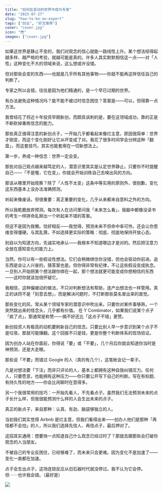 ```yaml
---
title: "如何在变动的世界中成为专家"
date: "2025-07-27"
slug: "how-to-be-an-expert"
tags: ["创业", "好文推荐"]
cover: "cover.jpg"
icon: "😎"
images: ["cover.jpg"]
---
```

如果这世界是静止不变的，我们对观念的信心就能一路线性上升。某个想法经得起越多样、越严格的考验，就越可能是真的。许多人其实默默相信这一点——对「人性」这种变化不大的领域来说，这么想或许没错。



但对那些会变的东西——也就是几乎所有其他事物——你就不能再这样信任自己的判断了。



专家之所以会错，往往是因为他们精通的，是一个早已过期的世界。



有办法避免这种情况吗？能不能不被过时信念困住？答案是——可以，但得靠一点方法。



我曾经花了将近十年投资早期新创，而颇具讽刺的是，要在这领域成功，靠的正是不断砍掉重练信念的能力。



那些真正值得注意的新创点子，一开始几乎都看起来像烂主意，原因很简单：世界才刚变，而这个变化刚好让它从坏变成了对。我花了很多时间学会分辨这种「翻盘」，而这套技巧，其实也能套用在一切新想法上。



第一步，养成一种信念：世界一定会变。



那些对自己观点越来越笃定的人，潜意识里其实是认定世界静止。只要你不时提醒自己——「不是喔，它在变」，你就会开始训练自己去嗅出风的方向。



那该从哪里开始观察？除了「人性不太变」这条中等实用的原则外，很抱歉，变化这东西基本上没办法准确预测。



听起来像废话，但很重要：真正重要的变化，几乎从来都来自意料之外的方向。



所以我乾脆放弃预测。每次有人在访问里问我「未来怎么看」，我脑中都像没读书的考生一样拼命乱掰出一个听起来不错的答案。



但这不是因为我懒。恰好相反——我觉得，预测未来不但命中率可怜，还会让你思维变得僵硬。与其乱猜，不如选择更实际的策略：彻底、彻底地保持开放心态。



别自以为知道方向，先诚实地承认——我根本不知道哪边才是对的。然后把注意力全放在感知变化的能力上。



当然，你可以有一些假设性想法。它们会稍微绑住你没错，但也会驱动你前进。追东西是会让人兴奋的，猜答案也是。但你得非常有纪律，不让这些假设变成执念。
一旦别人开始把某个想法跟你绑在一起，那个想法就更可能变成你想相信的东西——这时你就该加倍怀疑它。



我相信，这种偏被动的做法，不只对判断想法有帮助，连产出想法也一样管用。真正的诀窍不是「刻意去想」，而是解决问题时，不打断那些莫名冒出来的直觉。



那些变化的风，常从某个领域专家的潜意识中吹出来。只要你对某件事够熟，一个突然跳出来的怪念头，几乎都有价值。
在 Y Combinator，如果我们说某个点子「疯了点」，那通常是称赞——搞不好还比「这点子不错」更赞。



新创投资人有极高的动机要刷新自己的信念。只要比别人早一步意识到某个点子不是垃圾，那就可能赚翻。这个回报不只是钱，更是你整个判断体系的现场验证。



因为创办人站在你面前，你得说「要」或「不要」，几个月后你就会知道你当时是神预测，还是大走眼。



那些说「不要」而错过 Google 的人（真的有几个），这笔帐会记一辈子。



凡是对想法要「下注」而非只评论的人，基本上都拥有这种自我纠错压力。任何人，只要愿意，也能拥有这种压力——你只要公开写下自己的判断。写在有标题、有持久性的地方——你会比闲聊时在意得多。



另一个我很常用的技巧：一开始先看人，不先看点子。虽然我们无法预测未来的点子长什么样，但我很能预测什么样的人会生出未来的点子。



真正的新点子，来自那种：认真、有劲、脑袋够独立的人。



当初我们其实觉得 Airbnb 是烂主意，但我们看得出来——创办人他们是那种「再怪都不会怕」的人，所以我们选择先信人、再信点子，最后押对了。



这招其实通用：想要快一点知道自己什么观念已经过时了？那就去跟那些会打破你观念的人当朋友。



不被自己的专业反困住，已经够难了，而未来只会更难。因为变化不是加速了——变化一直都在加速。



点子会生出点子，这场连锁反应从旧石器时代就没停过。我不认为它会停。
但⋯⋯也许我会错。（最好是）




![](https://prod-files-secure.s3.us-west-2.amazonaws.com/112d0858-5090-4d34-a606-b75eb8d65fd2/46476355-9cf3-4e99-9b7a-3531bc426380/1000202064.png?X-Amz-Algorithm=AWS4-HMAC-SHA256&X-Amz-Content-Sha256=UNSIGNED-PAYLOAD&X-Amz-Credential=ASIAZI2LB4666YDMFW5D%2F20251009%2Fus-west-2%2Fs3%2Faws4_request&X-Amz-Date=20251009T064628Z&X-Amz-Expires=3600&X-Amz-Security-Token=IQoJb3JpZ2luX2VjEDYaCXVzLXdlc3QtMiJGMEQCIFkiOkhSEkeh4ULVm5DvWzYDXmdbAte2%2BjzyKOuk%2BWYEAiA7eMc7YXU2d64N2%2FPBmdNHxN21P9Aq%2FkNB1VnCnxXbNCqIBAjP%2F%2F%2F%2F%2F%2F%2F%2F%2F%2F8BEAAaDDYzNzQyMzE4MzgwNSIMLTO%2BSUZ8NJHzrC9oKtwDLbzXMQBV5RethSTLayILsQsSA7T2YSzvZBP1pzyGORZTMVHHndSkc4kiO3AVzOj7%2BRhQN1WzupD4%2FeqeP8llh2xfX7O59aTbELCiRvuyJjUN4Hi52ZXdHgN8nPhtXI63%2FLR6aZ8tJu0%2F9NdjEfmpV6Ntsv5FVGLothSLoeBvchl0fULpduDVqJS9A1%2FWUNKvRqE7w%2FKI8E%2BJTAXoCdy60lroY1RGj28T5GadwI2ULS9ApoZROIshdOrzpTWdcZVgMri6X1SonwQkzBGma6ZLdaYbuNv0CKPxvvt3ezim9SwdBIXWSUJga3726QZUtNvimx6nLPjHrbBsZDBeXCozommXC7fkOvUcVoWgqXcuVJNJRHtJxcFUW6s3odu%2FxSMZ2z3lG%2Bms0EvSo26A6UvxtoKIwalTEFEEFzmtMEp6eokl2f6Kso2q0gPu8xzjmmWbTxpa2W8MqK%2Fi1IBwinrk2s7ynyXSxNML9SnLkFEEHwYc%2Fm9IoOeAZI%2FIa2nu0alHmnAS2nqr4nc3DqWj%2FUNMCd%2BouT%2FcR2X0lxaFkuq6kmrSG7nkKZmd4Vll1jULGFum03IKclu07kL4I1NWF7fnwhLbD2U571712eSW75xbRwG67VRSgtvenL%2BzUo4wzZydxwY6pgFUE8NRGn5BcUeUD1CshQuGv081j%2FaIiw6U5ZSq7EMLMXxIFVjgu9HjdPIENeddT00ZM10mjWPKWWV0qq1ILvc8aKr4puTwClDB0vfFlt07NVlwjW8qU%2B6mjbJ7VC%2Bm0wi6iDBbTpa%2FnbenB8oM%2FceWpfOAh6uClLxK9cYsxGaI0xqQYA7yb4Uvs7QfxGANgWlVXyngasfyUT1iVTsUlPu5D3SbERSV&X-Amz-Signature=a620f9b1380eabfe35471eb1e7928dd3e059f579d52927cb62944527c21470dc&X-Amz-SignedHeaders=host&x-amz-checksum-mode=ENABLED&x-id=GetObject)

